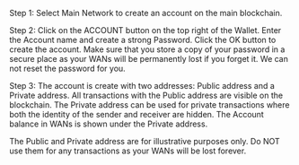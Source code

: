 Step 1: Select Main Network to create an account on the main blockchain.

Step 2: Click on the ACCOUNT button on the top right of the Wallet. Enter the Account name and create a strong Password. Click the OK button to create the account. 
Make sure that you store a copy of your password in a secure place as your WANs will be permanently lost if you forget it. We can not reset the password for you. 

Step 3: The account is create with two addresses: Public address and a Private address. All transactions with the Public address are visible on the blockchain. The Private address can be used for private transactions where both the identity of the sender and receiver are hidden. 
The Account balance in WANs is shown under the Private address. 

The Public and Private address are for illustrative purposes only. Do NOT use them for any transactions as your WANs will be lost forever. 
